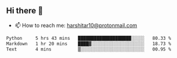 ## Hi there 👋
- 📫 How to reach me: harshitar10@protonmail.com  
<!--START_SECTION:waka-->

```txt
Python     5 hrs 43 mins   ████████████████████░░░░░   80.33 %
Markdown   1 hr 20 mins    ████▓░░░░░░░░░░░░░░░░░░░░   18.73 %
Text       4 mins          ▒░░░░░░░░░░░░░░░░░░░░░░░░   00.95 %
```

<!--END_SECTION:waka-->

<!--
**hharshitarora/hharshitarora** is a ✨ _special_ ✨ repository because its `README.md` (this file) appears on your GitHub profile.

Here are some ideas to get you started:

- 🔭 I’m currently working on ...
- 🌱 I’m currently learning ...
- 👯 I’m looking to collaborate on ...
- 🤔 I’m looking for help with ...
- 💬 Ask me about ...
- 📫 How to reach me: ...
- 😄 Pronouns: ...
- ⚡ Fun fact: ...
-->
